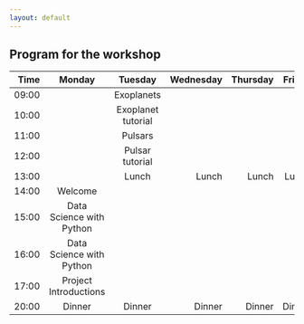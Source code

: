 ```yaml
---
layout: default
---
```


## Program for the workshop


| Time     | Monday    |Tuesday    | Wednesday | Thursday  | Friday    |
| --------:|:----------:|:----------:|----------:|----------:|----------:|
| 09:00    |           | Exoplanets          |           |           |           |
| 10:00    |           | Exoplanet tutorial         |           |           |           |
| 11:00    |           | Pulsars         |           |           |           |
| 12:00    |           | Pulsar tutorial         |           |           |           |
| 13:00    |           |  Lunch    |   Lunch   |   Lunch   | Lunch     |
| 14:00    |  Welcome  |           |           |           |           |
| 15:00    |   Data Science with Python |           |           |           |           |
| 16:00    |   Data Science with Python |           |           |           |           |
| 17:00    |   Project Introductions    |           |           |           |           |
| 20:00    |Dinner     |   Dinner  |   Dinner  |   Dinner  |   Dinner  |
